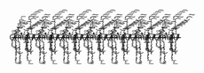 C͏̷̶̢̧̢́͜͢͠͡͝͡͏̸̡͟͜͠͞͡͏̶̶̸̸̴̨̡̢̢̛̪̯́́͘͡͠͞͠͡t̷̸̡̢̢̨̢͐͏̴̢̡̡̕͘͝͏̶̸̡́͠͏̴̷̧̡́́́̀͞͏̴̷̴̢̛̀͜͞ḩ̶̷̶̷̷̶̷̴̨̧̧̢̡̧̛̛ͯ́̀́́͘̕͘͟͟͟͟͜͞͠͏̧̧̨̡̛̫̪͘͜͞ų̶̶̸̛̐́̕̕͢͝͡͞͏̷̀̕̕͏̴̨̨̢̀̕͏̶̸̴̷̸̛̛̛̀̀̕͜͜͡͠l̸̶̶̸̴̸̷̴̡̡̢̨̢̡̡̧̡̢̢̛̛̀́͘͘̕͟͠͝͡͡͝͝͏̧́͘͟͡͠u̧̅͏́̕͏͏̸̸̨̧̢̛͏̷̴̶̷̶̶̷̸̶̶̷̡̨̧̨́̀̀̕͘̕͘̕͞͡͡͡C͏̷̶̢̧̢́͜͢͠͡͝͡͏̸̡͟͜͠͞͡͏̶̶̸̸̴̨̡̢̢̛̪̯́́͘͡͠͞͠͡t̷̸̡̢̢̨̢͐͏̴̢̡̡̕͘͝͏̶̸̡́͠͏̴̷̧̡́́́̀͞͏̴̷̴̢̛̀͜͞ḩ̶̷̶̷̷̶̷̴̨̧̧̢̡̧̛̛ͯ́̀́́͘̕͘͟͟͟͟͜͞͠͏̧̧̨̡̛̫̪͘͜͞ų̶̶̸̛̐́̕̕͢͝͡͞͏̷̀̕̕͏̴̨̨̢̀̕͏̶̸̴̷̸̛̛̛̀̀̕͜͜͡͠l̸̶̶̸̴̸̷̴̡̡̢̨̢̡̡̧̡̢̢̛̛̀́͘͘̕͟͠͝͡͡͝͝͏̧́͘͟͡͠u̧̅͏́̕͏͏̸̸̨̧̢̛͏̷̴̶̷̶̶̷̸̶̶̷̡̨̧̨́̀̀̕͘̕͘̕͞͡͡͡C͏̷̶̢̧̢́͜͢͠͡͝͡͏̸̡͟͜͠͞͡͏̶̶̸̸̴̨̡̢̢̛̪̯́́͘͡͠͞͠͡t̷̸̡̢̢̨̢͐͏̴̢̡̡̕͘͝͏̶̸̡́͠͏̴̷̧̡́́́̀͞͏̴̷̴̢̛̀͜͞ḩ̶̷̶̷̷̶̷̴̨̧̧̢̡̧̛̛ͯ́̀́́͘̕͘͟͟͟͟͜͞͠͏̧̧̨̡̛̫̪͘͜͞ų̶̶̸̛̐́̕̕͢͝͡͞͏̷̀̕̕͏̴̨̨̢̀̕͏̶̸̴̷̸̛̛̛̀̀̕͜͜͡͠l̸̶̶̸̴̸̷̴̡̡̢̨̢̡̡̧̡̢̢̛̛̀́͘͘̕͟͠͝͡͡͝͝͏̧́͘͟͡͠u̧̅͏́̕͏͏̸̸̨̧̢̛͏̷̴̶̷̶̶̷̸̶̶̷̡̨̧̨́̀̀̕͘̕͘̕͞͡͡͡C͏̷̶̢̧̢́͜͢͠͡͝͡͏̸̡͟͜͠͞͡͏̶̶̸̸̴̨̡̢̢̛̪̯́́͘͡͠͞͠͡t̷̸̡̢̢̨̢͐͏̴̢̡̡̕͘͝͏̶̸̡́͠͏̴̷̧̡́́́̀͞͏̴̷̴̢̛̀͜͞ḩ̶̷̶̷̷̶̷̴̨̧̧̢̡̧̛̛ͯ́̀́́͘̕͘͟͟͟͟͜͞͠͏̧̧̨̡̛̫̪͘͜͞ų̶̶̸̛̐́̕̕͢͝͡͞͏̷̀̕̕͏̴̨̨̢̀̕͏̶̸̴̷̸̛̛̛̀̀̕͜͜͡͠l̸̶̶̸̴̸̷̴̡̡̢̨̢̡̡̧̡̢̢̛̛̀́͘͘̕͟͠͝͡͡͝͝͏̧́͘͟͡͠u̧̅͏́̕͏͏̸̸̨̧̢̛͏̷̴̶̷̶̶̷̸̶̶̷̡̨̧̨́̀̀̕͘̕͘̕͞͡͡͡C͏̷̶̢̧̢́͜͢͠͡͝͡͏̸̡͟͜͠͞͡͏̶̶̸̸̴̨̡̢̢̛̪̯́́͘͡͠͞͠͡t̷̸̡̢̢̨̢͐͏̴̢̡̡̕͘͝͏̶̸̡́͠͏̴̷̧̡́́́̀͞͏̴̷̴̢̛̀͜͞ḩ̶̷̶̷̷̶̷̴̨̧̧̢̡̧̛̛ͯ́̀́́͘̕͘͟͟͟͟͜͞͠͏̧̧̨̡̛̫̪͘͜͞ų̶̶̸̛̐́̕̕͢͝͡͞͏̷̀̕̕͏̴̨̨̢̀̕͏̶̸̴̷̸̛̛̛̀̀̕͜͜͡͠l̸̶̶̸̴̸̷̴̡̡̢̨̢̡̡̧̡̢̢̛̛̀́͘͘̕͟͠͝͡͡͝͝͏̧́͘͟͡͠u̧̅͏́̕͏͏̸̸̨̧̢̛͏̷̴̶̷̶̶̷̸̶̶̷̡̨̧̨́̀̀̕͘̕͘̕͞͡͡͡C͏̷̶̢̧̢́͜͢͠͡͝͡͏̸̡͟͜͠͞͡͏̶̶̸̸̴̨̡̢̢̛̪̯́́͘͡͠͞͠͡t̷̸̡̢̢̨̢͐͏̴̢̡̡̕͘͝͏̶̸̡́͠͏̴̷̧̡́́́̀͞͏̴̷̴̢̛̀͜͞ḩ̶̷̶̷̷̶̷̴̨̧̧̢̡̧̛̛ͯ́̀́́͘̕͘͟͟͟͟͜͞͠͏̧̧̨̡̛̫̪͘͜͞ų̶̶̸̛̐́̕̕͢͝͡͞͏̷̀̕̕͏̴̨̨̢̀̕͏̶̸̴̷̸̛̛̛̀̀̕͜͜͡͠l̸̶̶̸̴̸̷̴̡̡̢̨̢̡̡̧̡̢̢̛̛̀́͘͘̕͟͠͝͡͡͝͝͏̧́͘͟͡͠u̧̅͏́̕͏͏̸̸̨̧̢̛͏̷̴̶̷̶̶̷̸̶̶̷̡̨̧̨́̀̀̕͘̕͘̕͞͡͡͡C͏̷̶̢̧̢́͜͢͠͡͝͡͏̸̡͟͜͠͞͡͏̶̶̸̸̴̨̡̢̢̛̪̯́́͘͡͠͞͠͡t̷̸̡̢̢̨̢͐͏̴̢̡̡̕͘͝͏̶̸̡́͠͏̴̷̧̡́́́̀͞͏̴̷̴̢̛̀͜͞ḩ̶̷̶̷̷̶̷̴̨̧̧̢̡̧̛̛ͯ́̀́́͘̕͘͟͟͟͟͜͞͠͏̧̧̨̡̛̫̪͘͜͞ų̶̶̸̛̐́̕̕͢͝͡͞͏̷̀̕̕͏̴̨̨̢̀̕͏̶̸̴̷̸̛̛̛̀̀̕͜͜͡͠l̸̶̶̸̴̸̷̴̡̡̢̨̢̡̡̧̡̢̢̛̛̀́͘͘̕͟͠͝͡͡͝͝͏̧́͘͟͡͠u̧̅͏́̕͏͏̸̸̨̧̢̛͏̷̴̶̷̶̶̷̸̶̶̷̡̨̧̨́̀̀̕͘̕͘̕͞͡͡͡
